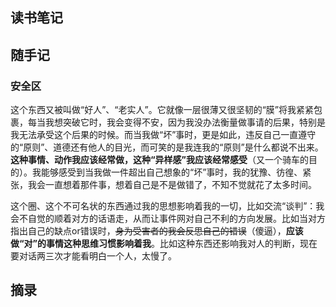 ## 读书笔记







## 随手记
### 安全区

这个东西又被叫做“好人”、“老实人”。它就像一层很薄又很坚韧的“膜”将我紧紧包裹，每当我想突破它时，我会变得不安，因为我没办法衡量做事请的后果，特别是我无法承受这个后果的时候。而当我做“坏”事时，更是如此，违反自己一直遵守的“原则”、道德还有他人的目光，而可笑的是我连我的“原则”是什么都说不出来。**这种事情、动作我应该经常做，这种“异样感”我应该经常感受**（又一个骑车的目的）。我能够感受到当我做一件超出自己想象的“坏”事时，我的犹豫、彷徨、紧张，我会一直想着那件事，想着自己是不是做错了，不知不觉就花了太多时间。

这个圈、这个不可名状的东西通过我的思想影响着我的一切，比如交流“谈判”：我会不自觉的顺着对方的话语走，从而让事件网对自己不利的方向发展。比如当对方指出自己的缺点or错误时，~~身为受害者的我会反思自己的错误~~（傻逼），**应该做“对”的事情这种思维习惯影响着我**。比如这种东西还影响我对人的判断，现在要对话两三次才能看明白一个人，太慢了。

## 摘录